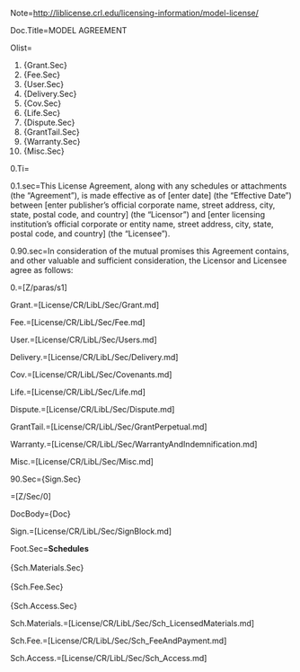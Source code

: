 Note=http://liblicense.crl.edu/licensing-information/model-license/

Doc.Title=MODEL AGREEMENT

Olist=<ol><li>{Grant.Sec}<li>{Fee.Sec}<li>{User.Sec}<li>{Delivery.Sec}<li>{Cov.Sec}<li>{Life.Sec}<li>{Dispute.Sec}<li>{GrantTail.Sec}<li>{Warranty.Sec}<li>{Misc.Sec}</ol>

0.Ti=</i>

0.1.sec=This License Agreement, along with any schedules or attachments (the “Agreement”), is made effective as of [enter date] (the “Effective Date”) between [enter publisher’s official corporate name, street address, city, state, postal code, and country] (the “Licensor”) and [enter licensing institution’s official corporate or entity name, street address, city, state, postal code, and country] (the “Licensee”).

0.90.sec=In consideration of the mutual promises this Agreement contains, and other valuable and sufficient consideration, the Licensor and Licensee agree as follows:

0.=[Z/paras/s1]

Grant.=[License/CR/LibL/Sec/Grant.md]

Fee.=[License/CR/LibL/Sec/Fee.md]

User.=[License/CR/LibL/Sec/Users.md]

Delivery.=[License/CR/LibL/Sec/Delivery.md]

Cov.=[License/CR/LibL/Sec/Covenants.md]

Life.=[License/CR/LibL/Sec/Life.md]

Dispute.=[License/CR/LibL/Sec/Dispute.md]

GrantTail.=[License/CR/LibL/Sec/GrantPerpetual.md]

Warranty.=[License/CR/LibL/Sec/WarrantyAndIndemnification.md]

Misc.=[License/CR/LibL/Sec/Misc.md]

90.Sec={Sign.Sec}

=[Z/Sec/0]

DocBody={Doc}

Sign.=[License/CR/LibL/Sec/SignBlock.md]

Foot.Sec=<b>Schedules</b><br><br>{Sch.Materials.Sec}<br><br>{Sch.Fee.Sec}<br><br>{Sch.Access.Sec}

Sch.Materials.=[License/CR/LibL/Sec/Sch_LicensedMaterials.md]

Sch.Fee.=[License/CR/LibL/Sec/Sch_FeeAndPayment.md]

Sch.Access.=[License/CR/LibL/Sec/Sch_Access.md]